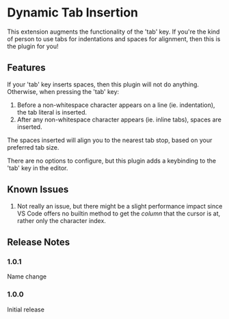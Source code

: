 # Dynamic Tab Insertion

This extension augments the functionality of the 'tab' key. If you're the kind of person to use tabs for indentations and spaces for alignment, then
this is the plugin for you!

## Features

If your 'tab' key inserts spaces, then this plugin will not do anything. Otherwise, when pressing the 'tab' key:

1. Before a non-whitespace character appears on a line (ie. indentation), the tab literal is inserted.
2. After any non-whitespace character appears (ie. inline tabs), spaces are inserted.

The spaces inserted will align you to the nearest tab stop, based on your preferred tab size.

There are no options to configure, but this plugin adds a keybinding to the 'tab' key in the editor.


## Known Issues

1. Not really an issue, but there might be a slight performance impact since VS Code offers no builtin method to get the *column* that the cursor is at,
rather only the character index.

## Release Notes

### 1.0.1

Name change

### 1.0.0

Initial release